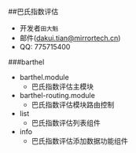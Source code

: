 ##巴氏指数评估

- 开发者`田大魁`
- 邮件(dakui.tian@mirrortech.cn)
- QQ: 775715400

###barthel

- barthel.module
  - 巴氏指数评估主模块
- barthel-routing.module
  - 巴氏指数评估模块路由控制
- list
  - 巴氏指数评估列表组件
- info
  - 巴氏指数评估添加数据功能组件
